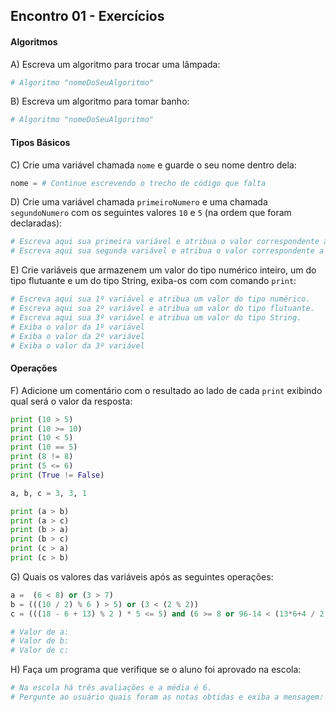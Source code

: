 ## Encontro 01 - Exercícios

#### Algoritmos

A) Escreva um algoritmo para trocar uma lâmpada:
```python
# Algoritmo "nomeDoSeuAlgoritmo"
```

B) Escreva um algoritmo para tomar banho:
```python
# Algoritmo "nomeDoSeuAlgoritmo"
```

#### Tipos Básicos

C) Crie uma variável chamada `nome` e guarde o seu nome dentro dela:
```python
nome = # Continue escrevendo o trecho de código que falta
```

D) Crie uma variável chamada `primeiroNumero` e uma chamada `segundoNumero` com os seguintes valores `10` e `5` (na ordem que foram declaradas):

```python
# Escreva aqui sua primeira variável e atribua o valor correspondente a ela.
# Escreva aqui sua segunda variável e atribua o valor correspondente a ela.
```

E) Crie variáveis que armazenem um valor do tipo numérico inteiro, um do tipo flutuante e um do tipo String, exiba-os com com comando `print`:
```python
# Escreva aqui sua 1º variável e atribua um valor do tipo numérico.
# Escreva aqui sua 2º variável e atribua um valor do tipo flutuante.
# Escreva aqui sua 3º variável e atribua um valor do tipo String.
# Exiba o valor da 1º variável
# Exiba o valor da 2º variável
# Exiba o valor da 3º variável
```

#### Operações

F) Adicione um comentário com o resultado ao lado de cada `print` exibindo qual será o valor da resposta:
```python
print (10 > 5)
print (10 >= 10)
print (10 < 5)
print (10 == 5)
print (8 != 8)
print (5 <= 6)
print (True != False)

a, b, c = 3, 3, 1

print (a > b)
print (a > c)
print (b > a)
print (b > c)
print (c > a)
print (c > b)
```

G) Quais os valores das variáveis após as seguintes operações:
```python
a =  (6 < 8) or (3 > 7)
b = (((10 / 2) % 6 ) > 5) or (3 < (2 % 2))
c = (((18 - 6 + 13) % 2 ) * 5 <= 5) and (6 >= 8 or 96-14 < (13*6+4 / 2))

# Valor de a:
# Valor de b:
# Valor de c:
```

H) Faça um programa que verifique se o aluno foi aprovado na escola:
```python
# Na escola há três avaliações e a média é 6.
# Pergunte ao usuário quais foram as notas obtidas e exiba a mensagem: "Você foi aprovado/reprovado, sua nota final foi XXXX.", substitua os "XXXX" pela nota final no aluno.
```
